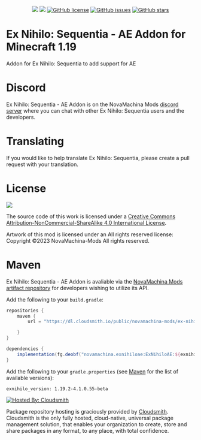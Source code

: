 <p align="center">
    <a href="https://www.curseforge.com/minecraft/mc-mods/ex-nihilo-sequentia-ae2-addon"><img src="https://cf.way2muchnoise.eu/full_428204_downloads.svg" /></a>
    <a href="https://www.curseforge.com/minecraft/mc-mods/ex-nihilo-sequentia-ae2-addon"><img src="https://cf.way2muchnoise.eu/versions/428204.svg" /></a>
    <a href="https://github.com/NovaMachina-Mods/ExNihiloAE/blob/1.19/LICENSE"><img alt="GitHub license" src="https://img.shields.io/badge/license-CC%20BY--NC--SA%204.0-brightgreen"></a>
    <a href="https://github.com/NovaMachina-Mods/ExNihiloAE/issues"><img alt="GitHub issues" src="https://img.shields.io/github/issues/NovaMachina-Mods/ExNihiloAE"></a>
    <a href="https://github.com/NovaMachina-Mods/ExNihiloAE/stargazers"><img alt="GitHub stars" src="https://img.shields.io/github/stars/NovaMachina-Mods/ExNihiloAE"></a>
</p>

# Ex Nihilo: Sequentia - AE Addon for Minecraft 1.19

Addon for Ex Nihilo: Sequentia to add support for AE

# Discord

Ex Nihilo: Sequentia - AE Addon is on the NovaMachina Mods [discord server](https://discord.gg/CJyAkuw) where you can chat with other Ex Nihilo: Sequentia users and the developers.

# Translating

If you would like to help translate Ex Nihilo: Sequentia, please create a pull request with your translation.

# License

[![](https://i.creativecommons.org/l/by-nc-sa/4.0/88x31.png)](http://creativecommons.org/licenses/by-nc-sa/4.0/)

The source code of this work is licensed under a [Creative Commons Attribution-NonCommercial-ShareAlike 4.0 International License](http://creativecommons.org/licenses/by-nc-sa/4.0/).

Artwork of this mod is licensed under an All rights reserved license: Copyright &copy;2023 NovaMachina-Mods All rights reserved.

# Maven

Ex Nihilo: Sequentia - AE Addon is avaliable via the [NovaMachina Mods artifact repository](https://cloudsmith.io/~novamachina-mods/repos/ex-nihilo-sequentia/packages/) for developers wishing to utilize its API.

Add the following to your `build.gradle`:

```groovy
repositories {
    maven {
        url = "https://dl.cloudsmith.io/public/novamachina-mods/ex-nihilo-sequentia/maven/"

    }
}

dependencies {
    implementation(fg.deobf("novamachina.exnihiloae:ExNihiloAE:${exnihilo_version}"))
}
```

Add the following to your `gradle.properties` (see [Maven](https://cloudsmith.io/~novamachina-mods/repos/ex-nihilo-sequentia/packages/) for the list of available versions):

```properties
exnihilo_version: 1.19.2-4.1.0.55-beta
```

[![Hosted By: Cloudsmith](https://img.shields.io/badge/OSS%20hosting%20by-cloudsmith-blue?logo=cloudsmith&style=for-the-badge)](https://cloudsmith.com)

Package repository hosting is graciously provided by  [Cloudsmith](https://cloudsmith.com).
Cloudsmith is the only fully hosted, cloud-native, universal package management solution, that
enables your organization to create, store and share packages in any format, to any place, with total
confidence.
